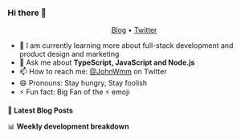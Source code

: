 ### Hi there 👋

<!--
**ifyour/ifyour** is a ✨ _special_ ✨ repository because its `README.md` (this file) appears on your GitHub profile.

Here are some ideas to get you started:

- 🔭 I’m currently working on ...
- 🌱 I’m currently learning ...
- 👯 I’m looking to collaborate on ...
- 🤔 I’m looking for help with ...
- 💬 Ask me about ...
- 📫 How to reach me: ...
- 😄 Pronouns: stay hungry, stay foolish
- ⚡ Fun fact: ...
-->


<p align="center">
  <a href="https://mingming.dev">Blog</a> •
  <a href="https://twitter.com/JohnWmm">Twitter</a>
</p>


- 🌱 I am currently learning more about full-stack development and product design and marketing
- 💬 Ask me about **TypeScript, JavaScript and Node.js**
- 📫 How to reach me: [@JohnWmm](https://twitter.com/JohnWmm) on Twitter
- 😄 Pronouns: Stay hungry, Stay foolish
- ⚡ Fun fact: Big Fan of the :zap: emoji



**📝 Latest Blog Posts**
<!-- BLOG-POST-LIST:START -->
<!-- BLOG-POST-LIST:END -->



📊 **Weekly development breakdown**
<!--START_SECTION:waka-->
<!--END_SECTION:waka-->
